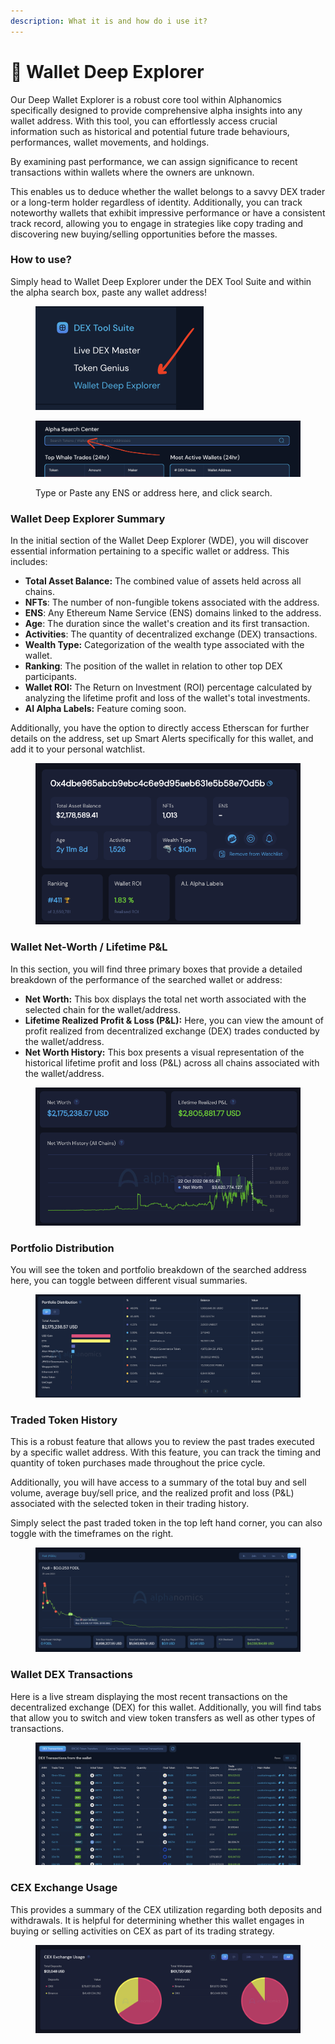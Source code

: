 ```yaml
---
description: What it is and how do i use it?
---
```


# 🔵 Wallet Deep Explorer

Our Deep Wallet Explorer is a robust core tool within Alphanomics specifically designed to provide comprehensive alpha insights into any wallet address. With this tool, you can effortlessly access crucial information such as historical and potential future trade behaviours, performances, wallet movements, and holdings.&#x20;

By examining past performance, we can assign significance to recent transactions within wallets where the owners are unknown.&#x20;

This enables us to deduce whether the wallet belongs to a savvy DEX trader or a long-term holder regardless of identity. Additionally, you can track noteworthy wallets that exhibit impressive performance or have a consistent track record, allowing you to engage in strategies like copy trading and discovering new buying/selling opportunities before the masses.

### How to use?

Simply head to Wallet Deep Explorer under the DEX Tool Suite and within the alpha search box, paste any wallet address!

<figure><img src="../.gitbook/assets/Screenshot 2023-06-29 at 13.40.05.png" alt="" width="269"><figcaption></figcaption></figure>

<figure><img src="../.gitbook/assets/Screenshot 2023-06-29 at 13.40.47.png" alt=""><figcaption><p>Type or Paste any ENS or address here, and click search.</p></figcaption></figure>

### Wallet Deep Explorer Summary

In the initial section of the Wallet Deep Explorer (WDE), you will discover essential information pertaining to a specific wallet or address. This includes:

* **Total Asset Balance:** The combined value of assets held across all chains.
* **NFTs**: The number of non-fungible tokens associated with the address.
* **ENS**: Any Ethereum Name Service (ENS) domains linked to the address.
* **Age**: The duration since the wallet's creation and its first transaction.
* **Activities**: The quantity of decentralized exchange (DEX) transactions.
* **Wealth Type:** Categorization of the wealth type associated with the wallet.
* **Ranking**: The position of the wallet in relation to other top DEX participants.
* **Wallet ROI:** The Return on Investment (ROI) percentage calculated by analyzing the lifetime profit and loss of the wallet's total investments.
* **AI Alpha Labels:** Feature coming soon.

Additionally, you have the option to directly access Etherscan for further details on the address, set up Smart Alerts specifically for this wallet, and add it to your personal watchlist.

<figure><img src="../.gitbook/assets/Screenshot 2023-06-29 at 12.47.11.png" alt="" width="500"><figcaption></figcaption></figure>

### Wallet Net-Worth / Lifetime P\&L

In this section, you will find three primary boxes that provide a detailed breakdown of the performance of the searched wallet or address:

* **Net Worth:** This box displays the total net worth associated with the selected chain for the wallet/address.
* **Lifetime Realized Profit & Loss (P\&L):** Here, you can view the amount of profit realized from decentralized exchange (DEX) trades conducted by the wallet/address.
* **Net Worth History:** This box presents a visual representation of the historical lifetime profit and loss (P\&L) across all chains associated with the wallet/address.

<figure><img src="../.gitbook/assets/Screenshot 2023-06-29 at 12.47.17.png" alt="" width="563"><figcaption></figcaption></figure>

### Portfolio Distribution

You will see the token and portfolio breakdown of the searched address here, you can toggle between different visual summaries. &#x20;

<figure><img src="../.gitbook/assets/Screenshot 2023-06-29 at 12.43.19.png" alt=""><figcaption></figcaption></figure>

### Traded Token History

This is a robust feature that allows you to review the past trades executed by a specific wallet address. With this feature, you can track the timing and quantity of token purchases made throughout the price cycle.&#x20;

Additionally, you will have access to a summary of the total buy and sell volume, average buy/sell price, and the realized profit and loss (P\&L) associated with the selected token in their trading history.

Simply select the past traded token in the top left hand corner, you can also toggle with the timeframes on the right.

<figure><img src="../.gitbook/assets/Screenshot 2023-06-29 at 12.43.32 (1).png" alt=""><figcaption></figcaption></figure>

### Wallet DEX Transactions

Here is a live stream displaying the most recent transactions on the decentralized exchange (DEX) for this wallet. Additionally, you will find tabs that allow you to switch and view token transfers as well as other types of transactions.

<figure><img src="../.gitbook/assets/Screenshot 2023-06-30 at 09.08.46.png" alt=""><figcaption></figcaption></figure>

### CEX Exchange Usage

This provides a summary of the CEX utilization regarding both deposits and withdrawals. It is helpful for determining whether this wallet engages in buying or selling activities on CEX as part of its trading strategy.

<figure><img src="../.gitbook/assets/Screenshot 2023-06-29 at 12.54.31.png" alt=""><figcaption></figcaption></figure>
